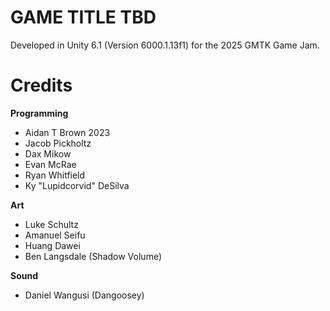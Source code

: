 # GAME TITLE TBD
Developed in Unity 6.1 (Version 6000.1.13f1) for the 2025 GMTK Game Jam.

# Credits
**Programming**
- Aidan T Brown 2023
- Jacob Pickholtz
- Dax Mikow
- Evan McRae
- Ryan Whitfield
- Ky "Lupidcorvid" DeSilva

**Art**
- Luke Schultz
- Amanuel Seifu
- Huang Dawei
- Ben Langsdale (Shadow Volume)

**Sound**
- Daniel Wangusi (Dangoosey)